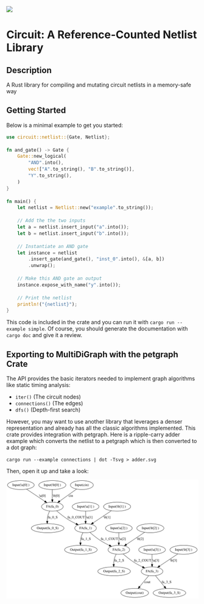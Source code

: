 ![](https://github.com/matth2k/circuit/actions/workflows/rust.yml/badge.svg)

# Circuit: A Reference-Counted Netlist Library

## Description

A Rust library for compiling and mutating circuit netlists in a memory-safe way

## Getting Started

Below is a minimal example to get you started:

```rust
use circuit::netlist::{Gate, Netlist};

fn and_gate() -> Gate {
    Gate::new_logical(
        "AND".into(),
        vec!["A".to_string(), "B".to_string()],
        "Y".to_string(),
    )
}

fn main() {
    let netlist = Netlist::new("example".to_string());

    // Add the the two inputs
    let a = netlist.insert_input("a".into());
    let b = netlist.insert_input("b".into());

    // Instantiate an AND gate
    let instance = netlist
        .insert_gate(and_gate(), "inst_0".into(), &[a, b])
        .unwrap();

    // Make this AND gate an output
    instance.expose_with_name("y".into());

    // Print the netlist
    println!("{netlist}");
}
```

This code is included in the crate and you can run it with `cargo run --example simple`. Of course, you should generate the documentation with `cargo doc` and give it a review.

## Exporting to MultiDiGraph with the petgraph Crate

The API provides the basic iterators needed to implement graph algorithms like static timing analysis:

- `iter()` (The circuit nodes)
- `connections()` (The edges)
- `dfs()` (Depth-first search)

However, you may want to use another library that leverages a denser representation and already has all the classic algorithms implemented. This crate provides integration with petgraph. Here is a ripple-carry adder example which converts the netlist to a petgraph which is then converted to a dot graph:

`cargo run --example connections | dot -Tsvg > adder.svg`

Then, open it up and take a look:

![Ripple-carry adder](doc/adder.svg)

